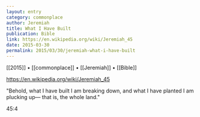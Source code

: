 ```yaml
---
layout: entry
category: commonplace
author: Jeremiah
title: What I Have Built
publication: Bible
link: https://en.wikipedia.org/wiki/Jeremiah_45
date: 2015-03-30
permalink: 2015/03/30/jeremiah-what-i-have-built
---
```


[[2015]] • [[commonplace]] • [[Jeremiah]] • [[Bible]]

https://en.wikipedia.org/wiki/Jeremiah_45

"Behold, what I have built I am breaking down, and what I have planted I am plucking up— that is, the whole land."

45:4
